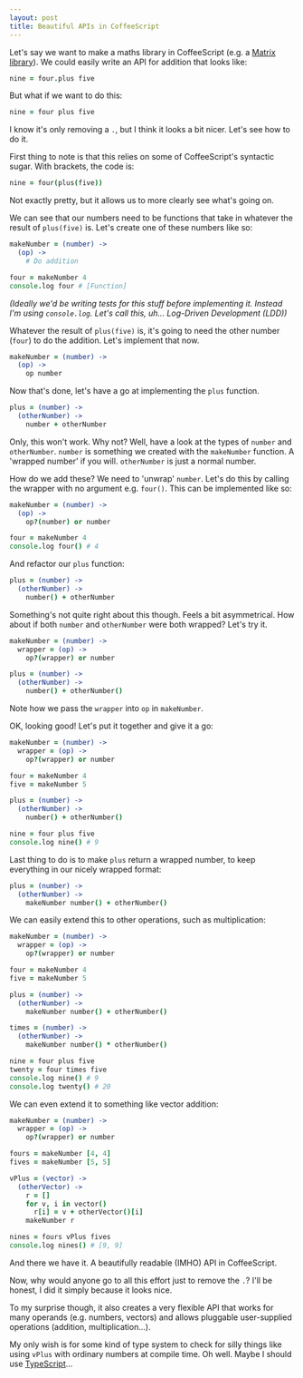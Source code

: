 ```yaml
---
layout: post
title: Beautiful APIs in CoffeeScript
---
```


Let's say we want to make a maths library in CoffeeScript (e.g. a [Matrix library](https://github.com/ThomWright/matrixy)). We could easily write an API for addition that looks like:

```coffeescript
nine = four.plus five
```

But what if we want to do this:

```coffeescript
nine = four plus five
```

I know it's only removing a `.`, but I think it looks a bit nicer. Let's see how to do it.

First thing to note is that this relies on some of CoffeeScript's syntactic sugar. With brackets, the code is:

```coffeescript
nine = four(plus(five))
```

Not exactly pretty, but it allows us to more clearly see what's going on.

We can see that our numbers need to be functions that take in whatever the result of `plus(five)` is. Let's create one of these numbers like so:

```coffeescript
makeNumber = (number) ->
  (op) ->
    # Do addition

four = makeNumber 4
console.log four # [Function]
```

*(Ideally we'd be writing tests for this stuff before implementing it. Instead I'm using `console.log`. Let's call this, uh... Log-Driven Development (LDD))*

Whatever the result of `plus(five)` is, it's going to need the other number (`four`) to do the addition. Let's implement that now.

```coffeescript
makeNumber = (number) ->
  (op) ->
    op number
```

Now that's done, let's have a go at implementing the `plus` function.

```coffeescript
plus = (number) ->
  (otherNumber) ->
    number + otherNumber
```

Only, this won't work. Why not? Well, have a look at the types of `number` and `otherNumber`. `number` is something we created with the `makeNumber` function. A 'wrapped number' if you will. `otherNumber` is just a normal number.

How do we add these? We need to 'unwrap' `number`. Let's do this by calling the wrapper with no argument e.g. `four()`. This can be implemented like so:

```coffeescript
makeNumber = (number) ->
  (op) ->
    op?(number) or number

four = makeNumber 4
console.log four() # 4
```

And refactor our `plus` function:

```coffeescript
plus = (number) ->
  (otherNumber) ->
    number() + otherNumber
```

Something's not quite right about this though. Feels a bit asymmetrical. How about if both `number` and `otherNumber` were both wrapped? Let's try it.

```coffeescript
makeNumber = (number) ->
  wrapper = (op) ->
    op?(wrapper) or number

plus = (number) ->
  (otherNumber) ->
    number() + otherNumber()
```

Note how we pass the `wrapper` into `op` in `makeNumber`.

OK, looking good! Let's put it together and give it a go:

```coffeescript
makeNumber = (number) ->
  wrapper = (op) ->
    op?(wrapper) or number

four = makeNumber 4
five = makeNumber 5

plus = (number) ->
  (otherNumber) ->
    number() + otherNumber()

nine = four plus five
console.log nine() # 9
```

Last thing to do is to make `plus` return a wrapped number, to keep everything in our nicely wrapped format:

```coffeescript
plus = (number) ->
  (otherNumber) ->
    makeNumber number() + otherNumber()
```

We can easily extend this to other operations, such as multiplication:

```coffeescript
makeNumber = (number) ->
  wrapper = (op) ->
    op?(wrapper) or number

four = makeNumber 4
five = makeNumber 5

plus = (number) ->
  (otherNumber) ->
    makeNumber number() + otherNumber()

times = (number) ->
  (otherNumber) ->
    makeNumber number() * otherNumber()

nine = four plus five
twenty = four times five
console.log nine() # 9
console.log twenty() # 20
```

We can even extend it to something like vector addition:

```coffeescript
makeNumber = (number) ->
  wrapper = (op) ->
    op?(wrapper) or number

fours = makeNumber [4, 4]
fives = makeNumber [5, 5]

vPlus = (vector) ->
  (otherVector) ->
    r = []
    for v, i in vector()
      r[i] = v + otherVector()[i]
    makeNumber r

nines = fours vPlus fives
console.log nines() # [9, 9]
```

And there we have it. A beautifully readable (IMHO) API in CoffeeScript.

Now, why would anyone go to all this effort just to remove the `.`? I'll be honest, I did it simply because it looks nice.

To my surprise though, it also creates a very flexible API that works for many operands (e.g. numbers, vectors) and allows pluggable user-supplied operations (addition, multiplication...).

My only wish is for some kind of type system to check for silly things like using `vPlus` with ordinary numbers at compile time. Oh well. Maybe I should use [TypeScript](https://www.typescriptlang.org/)...
